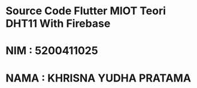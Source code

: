 # Source Code Flutter MIOT Teori DHT11 With Firebase
# NIM  : 5200411025
# NAMA : KHRISNA YUDHA PRATAMA

